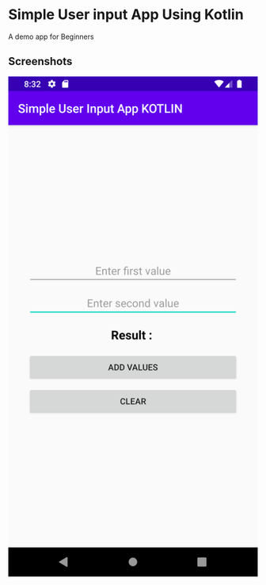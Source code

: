 # Simple User input App Using Kotlin

A demo app for Beginners

## Screenshots

![Screenshot 1](screenshots/screen_1.png)

